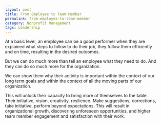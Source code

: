 ```yaml
---
layout: post
title: From Employee to Team Member
permalink: from-employee-to-team-member
category: Nonprofit Management
tags: Leadership
---
```

At a basic level, an employee can be a good performer when they are explained what steps to follow to do their job, they follow them efficiently and on time, resulting in the desired outcomes. 

But we can do much more than tell an employee what they need to do. And they can do so much more for the organization.

We can show them why their activity is important within the context of our long term goals and within the context of all the moving parts of our organization.

This will unlock their capacity to bring more of themselves to the table. Their initiative, vision, creativity, resilience. Make suggestions, corrections, take initiative, perform beyond expectations. This will result in organizational growth, discovering unforeseen opportunities, and higher team member engagement and satisfaction with their work.

